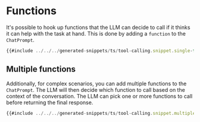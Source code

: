 # Functions

It's possible to hook up functions that the LLM can decide to call if it thinks it can help with the task at hand. This is done by adding a `function` to the `ChatPrompt`.

```typescript
{{#include ../../../generated-snippets/ts/tool-calling.snippet.single-function-calling.ts }}
```

## Multiple functions

Additionally, for complex scenarios, you can add multiple functions to the `ChatPrompt`. The LLM will then decide which function to call based on the context of the conversation. The LLM can pick one or more functions to call before returning the final response.

```typescript
{{#include ../../../generated-snippets/ts/tool-calling.snippet.multiple-function-calling.ts }}
```
